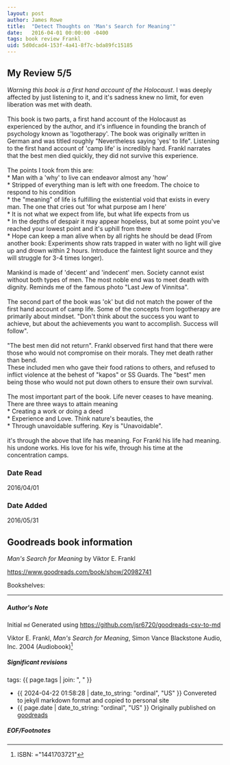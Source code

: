 ```yaml
---
layout: post
author: James Rowe
title:  "Detect Thoughts on 'Man's Search for Meaning'"
date:   2016-04-01 00:00:00 -0400
tags: book review Frankl 
uid: 5d0dcad4-153f-4a41-8f7c-bda89fc15185
---
```


<!-- highly dependent on how you personally use jekyll templates, and how you want this to show up -->
<!-- escape any jekyll keys with double brackets -->

## My Review 5/5

*Warning this book is a first hand account of the Holocaust*. I was deeply affected by just listening to it, and it's sadness knew no limit, for even liberation was met with death.<br/><br/>This book is two parts, a first hand account of the Holocaust as experienced by the author, and it's influence in founding the branch of psychology known as 'logotherapy'. The book was originally written in German and was titled roughly "Nevertheless saying 'yes' to life". Listening to the first hand account of 'camp life' is incredibly hard. Frankl narrates that the best men died quickly, they did not survive this experience.<br/><br/>The points I took from this are:<br/>* Man with a 'why' to live can endeavor almost any 'how'<br/>* Stripped of everything man is left with one freedom. The choice to respond to his condition<br/>* the "meaning" of life is fulfilling the existential void that exists in every man. The one that cries out 'for what purpose am I here'<br/>* It is not what we expect from life, but what life expects from us<br/>* In the depths of despair it may appear hopeless, but at some point you've reached your lowest point and it's uphill from there<br/>* Hope can keep a man alive when by all rights he should be dead (From another book: Experiments show rats trapped in water with no light will give up and drown within 2 hours. Introduce the faintest light source and they will struggle for 3-4 times longer).<br/><br/>Mankind is made of 'decent' and 'indecent' men. Society cannot exist without both types of men. The most noble end was to meet death with dignity. Reminds me of the famous photo "Last Jew of Vinnitsa".<br/><br/>The second part of the book was 'ok' but did not match the power of the first hand account of camp life. Some of the concepts from logotherapy are primarily about mindset. "Don't think about the success you want to achieve, but about the achievements you want to accomplish. Success will follow".<br/><br/>"The best men did not return". Frankl observed first hand that there were those who would not compromise on their morals. They met death rather than bend.<br/>These included men who gave their food rations to others, and refused to inflict violence at the behest of "kapos" or SS Guards. The "best" men being those who would not put down others to ensure their own survival.<br/><br/>The most important part of the book. Life never ceases to have meaning. There are three ways to attain meaning<br/>* Creating a work or doing a deed<br/>* Experience and Love. Think nature's beauties, the <br/>* Through unavoidable suffering. Key is "Unavoidable".<br/><br/>it's through the above that life has meaning. For Frankl his life had meaning. his undone works. His love for his wife, through his time at the concentration camps.

### Date Read
2016/04/01

### Date Added
2016/05/31

## Goodreads book information

*Man's Search for Meaning* by Viktor E. Frankl

https://www.goodreads.com/book/show/20982741

Bookshelves: 

---

##### Author's Note

Initial `md` Generated using https://github.com/jsr6720/goodreads-csv-to-md

Viktor E. Frankl, *Man's Search for Meaning*, Simon Vance Blackstone Audio, Inc. 2004 (Audiobook)[^1]

##### Significant revisions

tags: {{ page.tags | join: ", " }} <!-- todo move this somewhere -->

- {{ 2024-04-22 01:58:28 | date_to_string: "ordinal", "US" }} Convereted to jekyll markdown format and copied to personal site
- {{ page.date | date_to_string: "ordinal", "US" }} Originally published on [goodreads](https://www.goodreads.com)

##### EOF/Footnotes

[^1]: ISBN: ="1441703721"